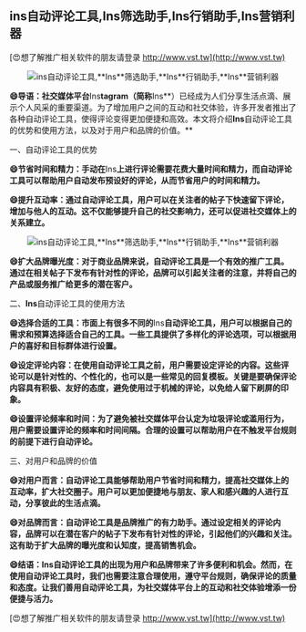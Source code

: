## **ins自动评论工具,**Ins**筛选助手,**Ins**行销助手,**Ins**营销利器**

[😍想了解推广相关软件的朋友请登录 http://www.vst.tw](http://www.vst.tw)

 <center><img src="https://vst.tw/MP4/tuiguang/png/4.png" alt="ins自动评论工具,**Ins**筛选助手,**Ins**行销助手,**Ins**营销利器"></center>

**😄导语：社交媒体平台**Ins**tagram（简称**Ins**）已经成为人们分享生活点滴、展示个人风采的重要渠道。为了增加用户之间的互动和社交体验，许多开发者推出了各种自动评论工具，使得评论变得更加便捷和高效。本文将介绍**Ins**自动评论工具的优势和使用方法，以及对于用户和品牌的价值。**

一、自动评论工具的优势

**😄节省时间和精力：手动在**Ins**上进行评论需要花费大量时间和精力，而自动评论工具可以帮助用户自动发布预设好的评论，从而节省用户的时间和精力。**

**😄提升互动率：通过自动评论工具，用户可以在关注者的帖子下快速留下评论，增加与他人的互动。这不仅能够提升自己的社交影响力，还可以促进社交媒体上的关系建立。**

 <center><img src="https://vst.tw/MP4/tuiguang/png/3.png" alt="ins自动评论工具,**Ins**筛选助手,**Ins**行销助手,**Ins**营销利器"></center>

**😄扩大品牌曝光度：对于商业品牌来说，自动评论工具是一个有效的推广工具。通过在相关帖子下发布有针对性的评论，品牌可以引起关注者的注意，并将自己的产品或服务推广给更多的潜在客户。**

二、**Ins**自动评论工具的使用方法

**😄选择合适的工具：市面上有很多不同的**Ins**自动评论工具，用户可以根据自己的需求和预算选择适合自己的工具。一些工具提供了多样化的评论选项，可以根据用户的喜好和目标群体进行设置。**

**😄设定评论内容：在使用自动评论工具之前，用户需要设定评论的内容。这些评论可以是针对性的、个性化的，也可以是一些常见的回复模板。关键是要确保评论内容具有积极、友好的态度，避免使用过于机械的评论，以免给人留下刷屏的印象。**

**😄设置评论频率和时间：为了避免被社交媒体平台认定为垃圾评论或滥用行为，用户需要设置评论的频率和时间间隔。合理的设置可以帮助用户在不触发平台规则的前提下进行自动评论。**

三、对用户和品牌的价值

**😄对用户而言：自动评论工具能够帮助用户节省时间和精力，提高社交媒体上的互动率，扩大社交圈子。用户可以更加便捷地与朋友、家人和感兴趣的人进行互动，分享彼此的生活点滴。**

**😄对品牌而言：自动评论工具是品牌推广的有力助手。通过设定相关的评论内容，品牌可以在潜在客户的帖子下发布有针对性的评论，引起他们的兴趣和关注。这有助于扩大品牌的曝光度和认知度，提高销售机会。**

**😄结语：**Ins**自动评论工具的出现为用户和品牌带来了许多便利和机会。然而，在使用自动评论工具时，我们也需要注意合理使用，遵守平台规则，确保评论的质量和态度。让我们善用自动评论工具，为社交媒体平台上的互动和社交体验增添一份便捷与活力。**

[😍想了解推广相关软件的朋友请登录 http://www.vst.tw](http://www.vst.tw)



